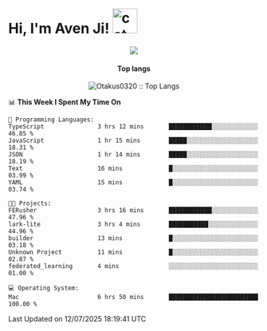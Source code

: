 <h1> Hi, I'm Aven Ji! <img src="https://media.giphy.com/media/mGcNjsfWAjY5AEZNw6/giphy.gif" width="50" alt="cat"></h1>

<p align="center"><a href="https://wakatime.com/@044d69d0-1253-4f60-96b6-5d19a0f9dde5"><img src="https://wakatime.com/badge/user/044d69d0-1253-4f60-96b6-5d19a0f9dde5.svg" /></a></p>

<h4 align="center">Top langs</h4>

<p align="center"><img src="https://github-readme-stats.vercel.app/api/top-langs/?username=Otakus0320&langs_count=10&theme=tokyonight&layout=compact&timestamp={{random_number}}" alt="Otakus0320 :: Top Langs" /></p>

<!--START_SECTION:waka-->
📊 **This Week I Spent My Time On** 

```text
💬 Programming Languages: 
TypeScript               3 hrs 12 mins       ████████████░░░░░░░░░░░░░   46.85 % 
JavaScript               1 hr 15 mins        █████░░░░░░░░░░░░░░░░░░░░   18.31 % 
JSON                     1 hr 14 mins        █████░░░░░░░░░░░░░░░░░░░░   18.19 % 
Text                     16 mins             █░░░░░░░░░░░░░░░░░░░░░░░░   03.99 % 
YAML                     15 mins             █░░░░░░░░░░░░░░░░░░░░░░░░   03.74 % 

🐱‍💻 Projects: 
FERusher                 3 hrs 16 mins       ████████████░░░░░░░░░░░░░   47.96 % 
lark-lite                3 hrs 4 mins        ███████████░░░░░░░░░░░░░░   44.96 % 
builder                  13 mins             █░░░░░░░░░░░░░░░░░░░░░░░░   03.18 % 
Unknown Project          11 mins             █░░░░░░░░░░░░░░░░░░░░░░░░   02.87 % 
federated_learning       4 mins              ░░░░░░░░░░░░░░░░░░░░░░░░░   01.00 % 

💻 Operating System: 
Mac                      6 hrs 50 mins       █████████████████████████   100.00 % 
```


 Last Updated on 12/07/2025 18:19:41 UTC
<!--END_SECTION:waka-->
